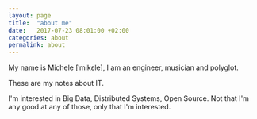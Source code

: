 ```yaml
---
layout: page
title:  "about me"
date:   2017-07-23 08:01:00 +02:00
categories: about
permalink: about
---
```


My name is Michele [ˈmikɛle], I am an engineer, musician and polyglot.

These are my notes about IT.

I'm interested in Big Data, Distributed Systems, Open Source. Not that I'm any good at any of those, only that I'm interested.
